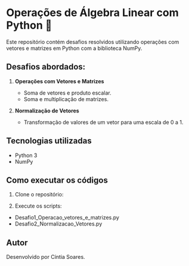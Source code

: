 # Operações de Álgebra Linear com Python 🧮

Este repositório contém desafios resolvidos utilizando operações com vetores e matrizes em Python com a biblioteca NumPy.

## Desafios abordados:
1. **Operações com Vetores e Matrizes**
   - Soma de vetores e produto escalar.
   - Soma e multiplicação de matrizes.

2. **Normalização de Vetores**
   - Transformação de valores de um vetor para uma escala de 0 a 1.

## Tecnologias utilizadas
- Python 3
- NumPy

## Como executar os códigos
1. Clone o repositório:

2. Execute os scripts:
- Desafio1_Operacao_vetores_e_matrizes.py
- Desafio2_Normalizacao_Vetores.py


## Autor
Desenvolvido por Cíntia Soares.
